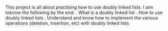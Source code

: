 This project is all about practising how to use doubly linked lists. 
I aim toknow the following by the end:
. What is a doubly linked list
. How to use doubly linked lists
. Understand and know how to implement the various operations (deletion, insertion, etc) with doubly linked lists
